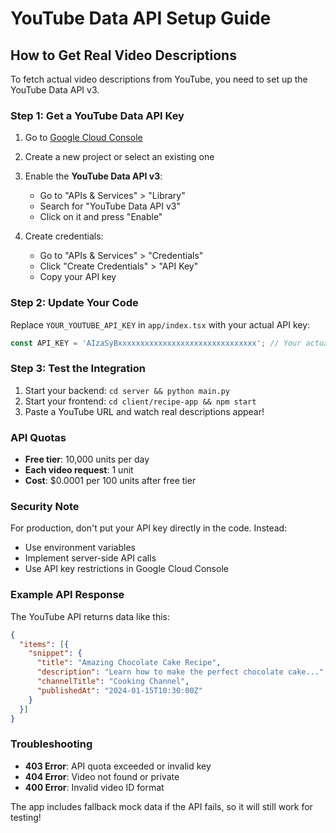 # YouTube Data API Setup Guide

## How to Get Real Video Descriptions

To fetch actual video descriptions from YouTube, you need to set up the YouTube Data API v3.

### Step 1: Get a YouTube Data API Key

1. Go to [Google Cloud Console](https://console.cloud.google.com/)
2. Create a new project or select an existing one
3. Enable the **YouTube Data API v3**:
   - Go to "APIs & Services" > "Library"
   - Search for "YouTube Data API v3"
   - Click on it and press "Enable"

4. Create credentials:
   - Go to "APIs & Services" > "Credentials"
   - Click "Create Credentials" > "API Key"
   - Copy your API key

### Step 2: Update Your Code

Replace `YOUR_YOUTUBE_API_KEY` in `app/index.tsx` with your actual API key:

```typescript
const API_KEY = 'AIzaSyBxxxxxxxxxxxxxxxxxxxxxxxxxxxxxxx'; // Your actual key
```

### Step 3: Test the Integration

1. Start your backend: `cd server && python main.py`
2. Start your frontend: `cd client/recipe-app && npm start`
3. Paste a YouTube URL and watch real descriptions appear!

### API Quotas

- **Free tier**: 10,000 units per day
- **Each video request**: 1 unit
- **Cost**: $0.0001 per 100 units after free tier

### Security Note

For production, don't put your API key directly in the code. Instead:
- Use environment variables
- Implement server-side API calls
- Use API key restrictions in Google Cloud Console

### Example API Response

The YouTube API returns data like this:
```json
{
  "items": [{
    "snippet": {
      "title": "Amazing Chocolate Cake Recipe",
      "description": "Learn how to make the perfect chocolate cake...",
      "channelTitle": "Cooking Channel",
      "publishedAt": "2024-01-15T10:30:00Z"
    }
  }]
}
```

### Troubleshooting

- **403 Error**: API quota exceeded or invalid key
- **404 Error**: Video not found or private
- **400 Error**: Invalid video ID format

The app includes fallback mock data if the API fails, so it will still work for testing!
